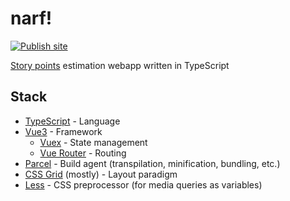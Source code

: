 # narf!

[![Publish site](https://github.com/haliphax/narf/actions/workflows/publish-site.yml/badge.svg?branch=master)](https://haliphax.github.io/narf/)

[Story points] estimation webapp written in TypeScript

## Stack

- [TypeScript] - Language
- [Vue3] - Framework
  - [Vuex] - State management
  - [Vue Router] - Routing
- [Parcel] - Build agent (transpilation, minification, bundling, etc.)
- [CSS Grid] (mostly) - Layout paradigm
- [Less] - CSS preprocessor (for media queries as variables)


[Story points]: https://www.scrum.org/resources/blog/why-do-we-use-story-points-estimating
[TypeScript]: https://typescriptlang.org
[Vue3]: https://vuejs.org
[Vuex]: https://vuex.vuejs.org
[Vue Router]: https://router.vuejs.org
[Parcel]: https://parceljs.org
[CSS Grid]: https://developer.mozilla.org/en-US/docs/Web/CSS/CSS_Grid_Layout
[Less]: https://lesscss.org
